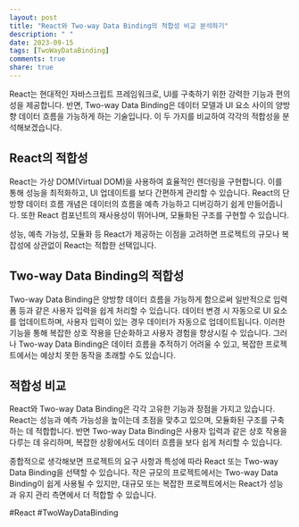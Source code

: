 ```yaml
---
layout: post
title: "React와 Two-way Data Binding의 적합성 비교 분석하기"
description: " "
date: 2023-09-15
tags: [TwoWayDataBinding]
comments: true
share: true
---
```


React는 현대적인 자바스크립트 프레임워크로, UI를 구축하기 위한 강력한 기능과 편의성을 제공합니다. 반면, Two-way Data Binding은 데이터 모델과 UI 요소 사이의 양방향 데이터 흐름을 가능하게 하는 기술입니다. 이 두 가지를 비교하여 각각의 적합성을 분석해보겠습니다.

## React의 적합성

React는 가상 DOM(Virtual DOM)을 사용하여 효율적인 렌더링을 구현합니다. 이를 통해 성능을 최적화하고, UI 업데이트를 보다 간편하게 관리할 수 있습니다. React의 단방향 데이터 흐름 개념은 데이터의 흐름을 예측 가능하고 디버깅하기 쉽게 만들어줍니다. 또한 React 컴포넌트의 재사용성이 뛰어나며, 모듈화된 구조를 구현할 수 있습니다.

성능, 예측 가능성, 모듈화 등 React가 제공하는 이점을 고려하면 프로젝트의 규모나 복잡성에 상관없이 React는 적합한 선택입니다.

## Two-way Data Binding의 적합성

Two-way Data Binding은 양방향 데이터 흐름을 가능하게 함으로써 일반적으로 입력 폼 등과 같은 사용자 입력을 쉽게 처리할 수 있습니다. 데이터 변경 시 자동으로 UI 요소를 업데이트하며, 사용자 입력이 있는 경우 데이터가 자동으로 업데이트됩니다. 이러한 기능을 통해 복잡한 상호 작용을 단순화하고 사용자 경험을 향상시킬 수 있습니다. 그러나 Two-way Data Binding은 데이터 흐름을 추적하기 어려울 수 있고, 복잡한 프로젝트에서는 예상치 못한 동작을 초래할 수도 있습니다.

## 적합성 비교

React와 Two-way Data Binding은 각각 고유한 기능과 장점을 가지고 있습니다. React는 성능과 예측 가능성을 높이는데 초점을 맞추고 있으며, 모듈화된 구조를 구축하는 데 적합합니다. 반면 Two-way Data Binding은 사용자 입력과 같은 상호 작용을 다루는 데 유리하며, 복잡한 상황에서도 데이터 흐름을 보다 쉽게 처리할 수 있습니다.

종합적으로 생각해보면 프로젝트의 요구 사항과 특성에 따라 React 또는 Two-way Data Binding을 선택할 수 있습니다. 작은 규모의 프로젝트에서는 Two-way Data Binding이 쉽게 사용될 수 있지만, 대규모 또는 복잡한 프로젝트에서는 React가 성능과 유지 관리 측면에서 더 적합할 수 있습니다.

#React #TwoWayDataBinding